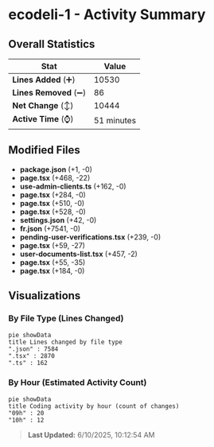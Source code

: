 # ecodeli-1 - Activity Summary 

## Overall Statistics

| Stat                   | Value                                                             |
| ---------------------- | ----------------------------------------------------------------- |
| **Lines Added** (➕)   | 10530                                          |
| **Lines Removed** (➖) | 86                                        |
| **Net Change** (↕)    | 10444                |
| **Active Time** (⌚)   | 51 minutes |


## Modified Files
- **package.json** (+1, -0)
- **page.tsx** (+468, -22)
- **use-admin-clients.ts** (+162, -0)
- **page.tsx** (+284, -0)
- **page.tsx** (+510, -0)
- **page.tsx** (+528, -0)
- **settings.json** (+42, -0)
- **fr.json** (+7541, -0)
- **pending-user-verifications.tsx** (+239, -0)
- **page.tsx** (+59, -27)
- **user-documents-list.tsx** (+457, -2)
- **page.tsx** (+55, -35)
- **page.tsx** (+184, -0)

## Visualizations

### By File Type (Lines Changed)

```mermaid
pie showData
title Lines changed by file type
".json" : 7584
".tsx" : 2870
".ts" : 162
```

### By Hour (Estimated Activity Count)

```mermaid
pie showData
title Coding activity by hour (count of changes)
"09h" : 20
"10h" : 12
```


> **Last Updated:** 6/10/2025, 10:12:54 AM